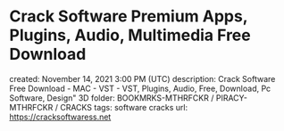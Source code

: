 # Crack Software Premium Apps, Plugins, Audio, Multimedia Free Download

created: November 14, 2021 3:00 PM (UTC)
description: Crack Software Free Download - MAC - VST - VST, Plugins, Audio, Free, Download, Pc Software, Design" 3D
folder: BOOKMRKS-MTHRFCKR / PIRACY-MTHRFCKR / CRACKS
tags: software cracks
url: https://cracksoftwaress.net